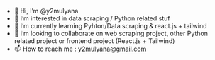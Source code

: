 - 👋 Hi, I’m @y2mulyana
- 👀 I’m interested in data scraping / Python related stuf
- 🌱 I’m currently learning Pyhton/Data scraping & react.js + tailwind
- 💞️ I’m looking to collaborate on web scraping project, other Python related project or frontend project (React.js + Tailwind)
- 📫 How to reach me : y2mulyana@gmail.com

<!---
y2mulyana/y2mulyana is a ✨ special ✨ repository because its `README.md` (this file) appears on your GitHub profile.
You can click the Preview link to take a look at your changes.
--->
